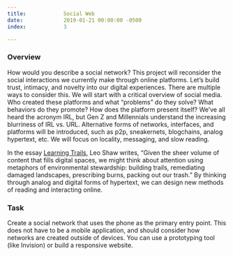 ```yaml
---
title:            Social Web
date:             2019-01-21 00:00:00 -0500
index:            3

---
```


### Overview
How would you describe a social network? This project will reconsider the social interactions we currently make through online platforms. Let’s build trust, intimacy, and novelty into our digital experiences. There are multiple ways to consider this. We will start with a critical overview of social media. Who created these platforms and what “problems” do they solve? What behaviors do they promote? How does the platform present itself? We’ve all heard the acronym IRL, but Gen Z and Millennials understand the increasing blurriness of IRL vs. URL. Alternative forms of networks, interfaces, and platforms will be introduced, such as p2p, sneakernets, blogchains, analog hypertext, etc. We will focus on locality, messaging, and slow reading.

In the essay [Learning Trails](https://dreammachine.substack.com/p/learning-trails), Leo Shaw writes, “Given the sheer volume of content that fills digital spaces, we might think about attention using metaphors of environmental stewardship: building trails, remediating damaged landscapes, prescribing burns, packing out our trash.” By thinking through analog and digital forms of hypertext, we can design new methods of reading and interacting online.

### Task
Create a social network that uses the phone as the primary entry point. This does not have to be a mobile application, and should consider how networks are created outside of devices. You can use a prototyping tool (like Invision) or build a responsive website.
